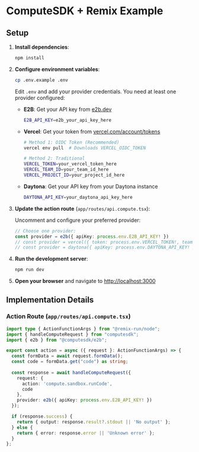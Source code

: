 # ComputeSDK + Remix Example

## Setup

1. **Install dependencies**:
   ```bash
   npm install
   ```

2. **Configure environment variables**:
   ```bash
   cp .env.example .env
   ```
   
   Edit `.env` and add your provider credentials. You need at least one provider configured:
   
   - **E2B**: Get your API key from [e2b.dev](https://e2b.dev)
     ```bash
     E2B_API_KEY=e2b_your_api_key_here
     ```
   
   - **Vercel**: Get your token from [vercel.com/account/tokens](https://vercel.com/account/tokens)
     ```bash
     # Method 1: OIDC Token (Recommended)
     vercel env pull  # Downloads VERCEL_OIDC_TOKEN
     
     # Method 2: Traditional
     VERCEL_TOKEN=your_vercel_token_here
     VERCEL_TEAM_ID=your_team_id_here
     VERCEL_PROJECT_ID=your_project_id_here
     ```
   
   - **Daytona**: Get your API key from your Daytona instance
     ```bash
     DAYTONA_API_KEY=your_daytona_api_key_here
     ```

3. **Update the action route** (`app/routes/api.compute.tsx`):
   
   Uncomment and configure your preferred provider:
   ```typescript
   // Choose one provider:
   const provider = e2b({ apiKey: process.env.E2B_API_KEY! })
   // const provider = vercel({ token: process.env.VERCEL_TOKEN!, teamId: process.env.VERCEL_TEAM_ID!, projectId: process.env.VERCEL_PROJECT_ID! })
   // const provider = daytona({ apiKey: process.env.DAYTONA_API_KEY! })
   ```

4. **Run the development server**:
   ```bash
   npm run dev
   ```

5. **Open your browser** and navigate to [http://localhost:3000](http://localhost:3000)


## Implementation Details

### Action Route (`app/routes/api.compute.tsx`)

```typescript
import type { ActionFunctionArgs } from "@remix-run/node";
import { handleComputeRequest } from "computesdk";
import { e2b } from "@computesdk/e2b";

export const action = async ({ request }: ActionFunctionArgs) => {
  const formData = await request.formData();
  const code = formData.get("code") as string;
  
  const response = await handleComputeRequest({
    request: {
      action: 'compute.sandbox.runCode',
      code
    },
    provider: e2b({ apiKey: process.env.E2B_API_KEY! })
  });

  if (response.success) {
    return { output: response.result?.stdout || 'No output' };
  } else {
    return { error: response.error || 'Unknown error' };
  }
};
```
